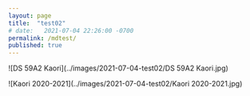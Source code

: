 ```yaml
---
layout: page
title:  "test02"
# date:   2021-07-04 22:26:00 -0700
permalink: /mdtest/
published: true
---
```


![DS 59A2 Kaori](../images/2021-07-04-test02/DS 59A2 Kaori.jpg)

![Kaori 2020-2021](../images/2021-07-04-test02/Kaori 2020-2021.jpg)